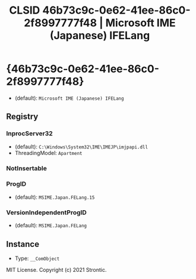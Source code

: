﻿---
title: "CLSID 46b73c9c-0e62-41ee-86c0-2f8997777f48 | Microsoft IME (Japanese) IFELang"
excerpt: What is COM-Object CLSID 46b73c9c-0e62-41ee-86c0-2f8997777f48?
---

# {46b73c9c-0e62-41ee-86c0-2f8997777f48}

* (default): `Microsoft IME (Japanese) IFELang`

## Registry


### InprocServer32

* (default): `C:\Windows\System32\IME\IMEJP\imjpapi.dll`
* ThreadingModel: `Apartment`

### NotInsertable


### ProgID

* (default): `MSIME.Japan.FELang.15`

### VersionIndependentProgID

* (default): `MSIME.Japan.FELang`

## Instance

* Type: `__ComObject`

MIT License. Copyright (c) 2021 Strontic.


